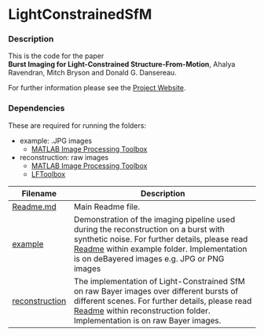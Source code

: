 # LightConstrainedSfM

### Description
This is the code for the paper   
**Burst Imaging for Light-Constrained Structure-From-Motion**, Ahalya Ravendran, Mitch Bryson and Donald G. Dansereau.  

For further information please see the [Project Website](https://roboticimaging.org/Projects/BurstSfM).

### Dependencies
These are required for running the folders:
- example: .JPG images
  - [MATLAB Image Processing Toolbox](https://au.mathworks.com/products/image.html)  
- reconstruction: raw images
  - [MATLAB Image Processing Toolbox](https://au.mathworks.com/products/image.html)  
  - [LFToolbox](https://github.com/doda42/LFToolbox)  

| Filename | Description |  
| ---------| ----------- |
| [Readme.md](../main/Readme.md) | Main Readme file. |
| [example](../main/example) | Demonstration of the imaging pipeline used during the reconstruction on a burst with synthetic noise. For further details, please read [Readme](../main/example/Readme.md) within example folder. Implementation is on deBayered images e.g. JPG or PNG images |
| [reconstruction](../main/reconstruction) | The implementation of Light-Constrained SfM on raw Bayer images over different bursts of different scenes. For further details, please read [Readme](../main/reconstruction/Readme.md) within reconstruction folder. Implementation is on raw Bayer images. |


